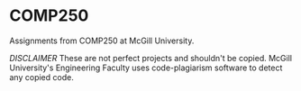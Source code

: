 # COMP250
 Assignments from COMP250 at McGill University.
 
*DISCLAIMER*
These are not perfect projects and shouldn't be copied.
McGill University's Engineering Faculty uses code-plagiarism software to detect any copied code.
